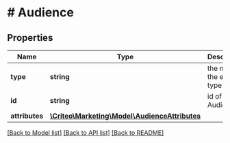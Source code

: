 # # Audience

## Properties

Name | Type | Description | Notes
------------ | ------------- | ------------- | -------------
**type** | **string** | the name of the entity type | 
**id** | **string** | id of the Audience | 
**attributes** | [**\Criteo\Marketing\Model\AudienceAttributes**](AudienceAttributes.md) |  | 

[[Back to Model list]](../../README.md#documentation-for-models) [[Back to API list]](../../README.md#documentation-for-api-endpoints) [[Back to README]](../../README.md)


